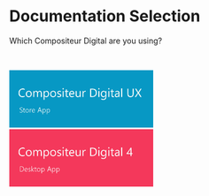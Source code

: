 # Documentation Selection

Which Compositeur Digital are you using?

<br>

[<img width="260" src="en/img/main_doc_ux.jpg"/>](http://doc.compositeurdigital.com/UX/en/) [<img width="260" src="en/img/main_doc_v4.jpg"/>](http://doc.compositeurdigital.com/doc_language.html)
